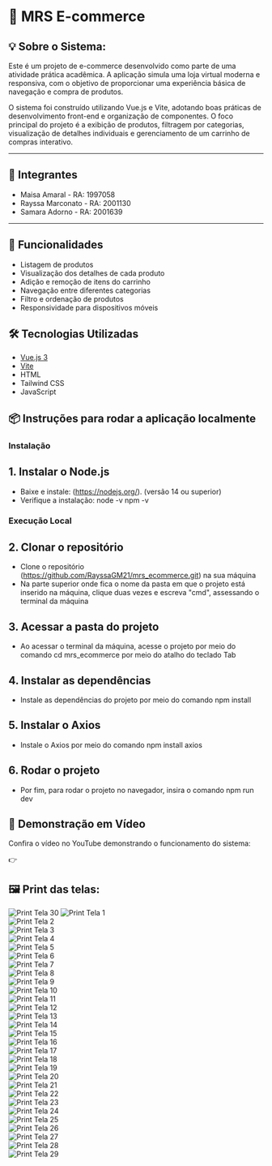 # 🛒 MRS E-commerce

## 💡 Sobre o Sistema: 

Este é um projeto de e-commerce desenvolvido como parte de uma atividade prática acadêmica. A aplicação simula uma loja virtual moderna e responsiva, com o objetivo de proporcionar uma experiência básica de navegação e compra de produtos.

O sistema foi construído utilizando Vue.js e Vite, adotando boas práticas de desenvolvimento front-end e organização de componentes. O foco principal do projeto é a exibição de produtos, filtragem por categorias, visualização de detalhes individuais e gerenciamento de um carrinho de compras interativo.

---

## 👥 Integrantes

* Maisa Amaral - RA: 1997058
* Rayssa Marconato - RA: 2001130
* Samara Adorno - RA: 2001639

---

## 🚀 Funcionalidades

- Listagem de produtos
- Visualização dos detalhes de cada produto
- Adição e remoção de itens do carrinho
- Navegação entre diferentes categorias
- Filtro e ordenação de produtos
- Responsividade para dispositivos móveis

## 🛠️ Tecnologias Utilizadas

- [Vue.js 3](https://vuejs.org/)
- [Vite](https://vitejs.dev/)
- HTML
- Tailwind CSS
- JavaScript
  

## 📦 Instruções para rodar a aplicação localmente 

### Instalação  
## 1. Instalar o Node.js
- Baixe e instale: (https://nodejs.org/). (versão 14 ou superior)
- Verifique a instalação:
node -v
npm -v

### Execução Local
## 2. Clonar o repositório 
- Clone o repositório (https://github.com/RayssaGM21/mrs_ecommerce.git) na sua máquina
- Na parte superior onde fica o nome da pasta em que o projeto está inserido na máquina, clique duas vezes e escreva "cmd", assessando o terminal da máquina

## 3. Acessar a pasta do projeto
- Ao acessar o terminal da máquina, acesse o projeto por meio do comando cd mrs_ecommerce por meio do atalho do teclado Tab
 
## 4. Instalar as dependências
- Instale as dependências do projeto por meio do comando npm install
   
## 5. Instalar o Axios
- Instale o Axios por meio do comando npm install axios

## 6. Rodar o projeto
- Por fim, para rodar o projeto no navegador, insira o comando npm run dev

## 🎥 Demonstração em Vídeo

Confira o vídeo no YouTube demonstrando o funcionamento do sistema:

👉 <!-- link do video  -->

## 🖼️ Print das telas:
![Print Tela 30](./src/assets/prints/30.png)
![Print Tela 1](./src/assets/prints/1.png)  
![Print Tela 2](./src/assets/prints/2.png)  
![Print Tela 3](./src/assets/prints/3.png)  
![Print Tela 4](./src/assets/prints/4.png)  
![Print Tela 5](./src/assets/prints/5.png)  
![Print Tela 6](./src/assets/prints/6.png)  
![Print Tela 7](./src/assets/prints/7.png)  
![Print Tela 8](./src/assets/prints/8.png)  
![Print Tela 9](./src/assets/prints/9.png)  
![Print Tela 10](./src/assets/prints/10.png)  
![Print Tela 11](./src/assets/prints/11.png)  
![Print Tela 12](./src/assets/prints/12.png)  
![Print Tela 13](./src/assets/prints/13.png)  
![Print Tela 14](./src/assets/prints/14.png)  
![Print Tela 15](./src/assets/prints/15.png)  
![Print Tela 16](./src/assets/prints/16.png)  
![Print Tela 17](./src/assets/prints/17.png)  
![Print Tela 18](./src/assets/prints/18.png)  
![Print Tela 19](./src/assets/prints/19.png)  
![Print Tela 20](./src/assets/prints/20.png)  
![Print Tela 21](./src/assets/prints/21.png)  
![Print Tela 22](./src/assets/prints/22.png)  
![Print Tela 23](./src/assets/prints/23.png)  
![Print Tela 24](./src/assets/prints/24.png)  
![Print Tela 25](./src/assets/prints/25.png)  
![Print Tela 26](./src/assets/prints/26.png)  
![Print Tela 27](./src/assets/prints/27.png)  
![Print Tela 28](./src/assets/prints/28.png)  
![Print Tela 29](./src/assets/prints/29.png)  


